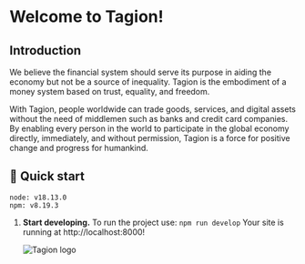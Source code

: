 # Welcome to Tagion!

## Introduction

We believe the financial system should serve its purpose in aiding the economy but not be a source of inequality. Tagion is the embodiment of a money system based on trust, equality, and freedom.

With Tagion, people worldwide can trade goods, services, and digital assets without the need of middlemen such as banks and credit card companies. By enabling every person in the world to participate in the global economy directly, immediately, and without permission, Tagion is a force for positive change and progress for humankind.

## 🚀 Quick start

    node: v18.13.0
    npm: v8.19.3

1.  **Start developing.**
    To run the project use:
    `npm run develop`
    Your site is running at http://localhost:8000!

    <img src="https://global-uploads.webflow.com/61f08c64c9a5660542818af1/62f730030a7517090032ebc6_Tagion-Logo%403x.png" alt="Tagion logo" />
